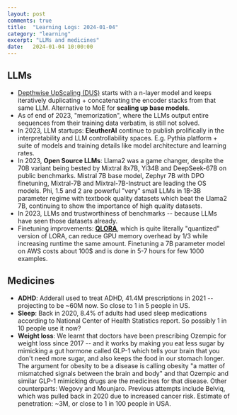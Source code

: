 ```yaml
---
layout: post
comments: true
title:  "Learning Logs: 2024-01-04"
category: "learning"
excerpt: "LLMs and medicines"
date:   2024-01-04 10:00:00
---
```


## LLMs

* [Depthwise UpScaling (DUS)](https://arxiv.org/pdf/2312.15166.pdf) starts with a n-layer model and keeps iteratively duplicating + concatenating the encoder stacks from that same LLM. Alternative to MoE for **scaling up base models**.
* As of end of 2023, "memorization", where the LLMs output entire sequences from their training data verbatim, is still not solved.
* In 2023, LLM startups: **EleutherAI** continue to publish prolifically in the interpretability and LLM controllability spaces. E.g. Pythia platform + suite of models and training details like model architecture and learning rates.
* In 2023, **Open Source LLMs**: Llama2 was a game changer, despite the 70B variant being bested by Mixtral 8x7B, Yi34B and DeepSeek-67B on public benchmarks. Mistral 7B base model, Zephyr 7B with DPO finetuning, Mixtral-7B and Mixtral-7B-Instruct are leading the OS models. Phi, 1.5 and 2 are powerful "very" small LLMs in 1B-3B parameter regime with textbook quality datasets which beat the Llama2 7B, continuing to show the importance of high quality datasets.
* In 2023, LLMs and trustworthiness of benchmarks -- because LLMs have seen those datasets already.
* Finetuning improvements: [**QLORA**](https://arxiv.org/pdf/2305.14314.pdf), which is quite literally "quantized" version of LORA, can reduce GPU memory overhead by 1/3 while increasing runtime the same amount. Finetuning a 7B parameter model on AWS costs about 100$ and is done in 5-7 hours for few 1000 examples.

## Medicines

* **ADHD**: Adderall used to treat ADHD, 41.4M prescriptions in 2021 -- projecting to be ~60M now. So close to 1 in 5 people in US.
* **Sleep**: Back in 2020, 8.4% of adults had used sleep medications according to National Center of Health Statistics report. So possibly 1 in 10 people use it now?
* **Weight loss**: We learnt that doctors have been prescribing Ozempic for weight loss since 2017 -- and it works by making you eat less sugar by mimicking a gut hormone called GLP-1 which tells your brain that you don't need more sugar, and also keeps the food in our stomach longer. The argument for obesity to be a disease is calling obesity "a matter of mismatched signals between the brain and body" and that Ozempic and similar GLP-1 mimicking drugs are the medicines for that disease. Other counterparts: Wegovy and Mounjaro. Previous attempts include Belviq, which was pulled back in 2020 due to increased cancer risk. Estimate of penetration: ~3M, or close to 1 in 100 people in USA.